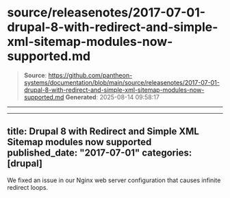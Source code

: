 # source/releasenotes/2017-07-01-drupal-8-with-redirect-and-simple-xml-sitemap-modules-now-supported.md

> **Source**: https://github.com/pantheon-systems/documentation/blob/main/source/releasenotes/2017-07-01-drupal-8-with-redirect-and-simple-xml-sitemap-modules-now-supported.md
> **Generated**: 2025-08-14 09:58:17

---

---
title: Drupal 8 with Redirect and Simple XML Sitemap modules now supported
published_date: "2017-07-01"
categories: [drupal]
---
We fixed an issue in our Nginx web server configuration that causes infinite redirect loops.
